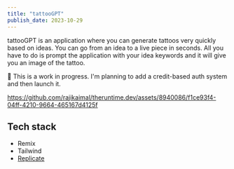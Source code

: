 ```yaml
---
title: "tattooGPT"
publish_date: 2023-10-29
---
```


tattooGPT is an application where you can generate tattoos very quickly based on ideas.
You can go from an idea to a live piece in seconds. All you have to do is prompt the application
with your idea keywords and it will give you an image of the tattoo.

🚧 This is a work in progress. I'm planning to add a credit-based auth system and then launch it.

https://github.com/rajikaimal/theruntime.dev/assets/8940086/f1ce93f4-04ff-4210-9664-465167d4125f

## Tech stack

- Remix
- Tailwind
- [Replicate](https://replicate.com/)

